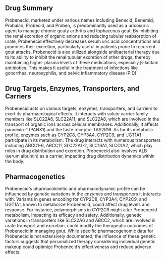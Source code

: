 ## Drug Summary
Probenecid, marketed under various names including Benecid, Benemid, Probalan, Probecid, and Proben, is predominantly used as a uricosuric agent to manage chronic gouty arthritis and tophaceous gout. By inhibiting the renal excretion of organic anions and reducing tubular reabsorption of urate, Probenecid effectively decreases serum uric acid concentrations and promotes their excretion, particularly useful in patients prone to recurrent gout attacks. Probenecid is also utilized alongside antibacterial therapy due to its ability to inhibit the renal tubular excretion of other drugs, thereby maintaining higher plasma levels of these medications, especially β-lactam antibiotics. This makes it useful in the treatment of infections like gonorrhea, neurosyphilis, and pelvic inflammatory disease (PID).

## Drug Targets, Enzymes, Transporters, and Carriers
Probenecid acts on various targets, enzymes, transporters, and carriers to exert its pharmacological effects. It interacts with solute carrier family members like SLC22A6, SLC22A11, and SLC22A8, which are involved in the transport of organic ions across cellular membranes. Additionally, it affects pannexin-1 (PANX1) and the taste receptor TAS2R16. As for its metabolic profile, enzymes such as CYP2C8, CYP3A4, CYP2C9, and UGT1A1 participate in its metabolism. The drug interacts with numerous transporters including ABCC1-6, ABCC11, SLC22A1-2, SLC16A1, SLCO1A2, which play roles in drug distribution and excretion. Probenecid also involves ALB (serum albumin) as a carrier, impacting drug distribution dynamics within the body.

## Pharmacogenetics
Probenecid's pharmacokinetic and pharmacodynamic profile can be influenced by genetic variations in the enzymes and transporters it interacts with. Variants in genes encoding for CYP2C8, CYP3A4, CYP2C9, and UGT1A1, known to metabolize Probenecid, could affect drug levels and response. For instance, polymorphisms in CYP2C9 might alter Probenecid metabolism, impacting its efficacy and safety. Additionally, genetic variations in transporters like SLC22A6 and ABCC2, which are involved in urate transport and excretion, could modify the therapeutic outcomes of Probenecid in managing gout. While specific pharmacogenomic data for Probenecid is not extensively documented, the influence of these genetic factors suggests that personalized therapy considering individual genetic makeup could optimize Probenecid’s effectiveness and reduce adverse effects.